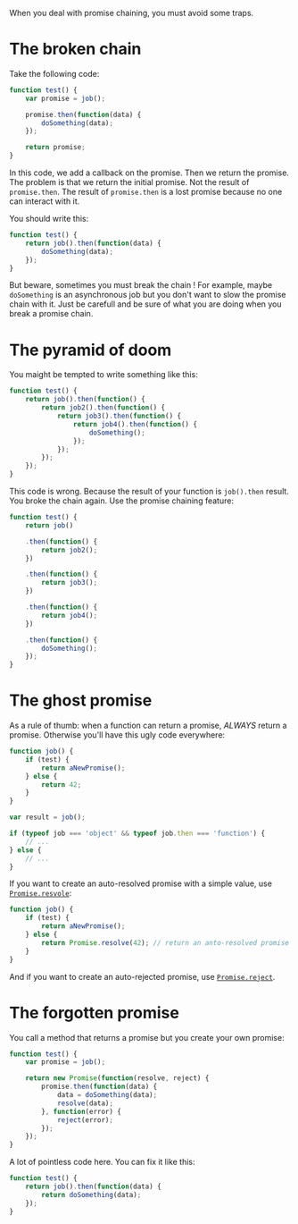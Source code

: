 When you deal with promise chaining, you must avoid some traps.

# The broken chain

Take the following code:

```javascript
function test() {
    var promise = job();

    promise.then(function(data) {
        doSomething(data);
    });

    return promise;
}
```

In this code, we add a callback on the promise. Then we return the promise. The problem is that we return the initial promise. Not the result of `promise.then`. The result of `promise.then` is a lost promise because no one can interact with it.

You should write this:

```javascript
function test() {
    return job().then(function(data) {
        doSomething(data);
    });
}
```

But beware, sometimes you must break the chain ! For example, maybe `doSomething` is an asynchronous job but you don't want to slow the promise chain with it. Just be carefull and be sure of what you are doing when you break a promise chain.

# The pyramid of doom

You maight be tempted to write something like this:

```javascript
function test() {
    return job().then(function() {
        return job2().then(function() {
            return job3().then(function() {
                return job4().then(function() {
                    doSomething();
                });
            });
        });
    });
}
```

This code is wrong. Because the result of your function is `job().then` result. You broke the chain again. Use the promise chaining feature:

```javascript
function test() {
    return job()

    .then(function() {
        return job2();
    })

    .then(function() {
        return job3();
    })

    .then(function() {
        return job4();
    })

    .then(function() {
        doSomething();
    });
}
```

# The ghost promise

As a rule of thumb: when a function can return a promise, *ALWAYS* return a promise. Otherwise you'll have this ugly code everywhere:

```javascript
function job() {
    if (test) {
        return aNewPromise();
    } else {
        return 42;
    }
}

var result = job();

if (typeof job === 'object' && typeof job.then === 'function') {
    // ...
} else {
    // ...
}
```

If you want to create an auto-resolved promise with a simple value, use [`Promise.resvole`](https://developer.mozilla.org/en-US/docs/Web/JavaScript/Reference/Global_Objects/Promise/resolve):

```javascript
function job() {
    if (test) {
        return aNewPromise();
    } else {
        return Promise.resolve(42); // return an anto-resolved promise with `42` in data.
    }
}
```

And if you want to create an auto-rejected promise, use [`Promise.reject`](https://developer.mozilla.org/en-US/docs/Web/JavaScript/Reference/Global_Objects/Promise/reject).

# The forgotten promise

You call a method that returns a promise but you create your own promise:

```javascript
function test() {
    var promise = job();

    return new Promise(function(resolve, reject) {
        promise.then(function(data) {
            data = doSomething(data);
            resolve(data);
        }, function(error) {
            reject(error);
        });
    });
}
```

A lot of pointless code here. You can fix it like this:

```javascript
function test() {
    return job().then(function(data) {
        return doSomething(data);
    });
}
```
